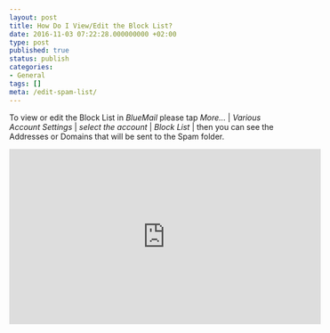 ```yaml
---
layout: post
title: How Do I View/Edit the Block List?
date: 2016-11-03 07:22:28.000000000 +02:00
type: post
published: true
status: publish
categories:
- General
tags: []
meta: /edit-spam-list/
---
```


To view or edit the Block List in *BlueMail* please tap *More...* \| *Various Account Settings* \| *select the account* \| *Block List* \| then you can see the Addresses or Domains that will be sent to the Spam folder.

<iframe src="https://www.youtube.com/embed/EioYfjbeZbU?list=PLXcA1xyD8E7dB0XsKApln4AqCumFbmOJK&amp;loop=1" width="560" height="315" frameborder="0" allowfullscreen="allowfullscreen"></iframe>
